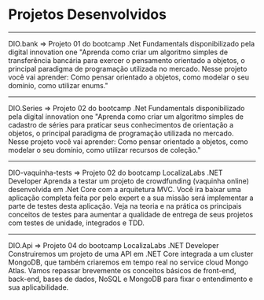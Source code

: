 # Projetos Desenvolvidos 

----------------------------------------------------------------------------------------------------
DIO.bank => Projeto 01 do bootcamp .Net Fundamentals disponibilizado pela digital innovation one
"Aprenda como criar um algoritmo simples de transferência bancária para exercer o 
pensamento orientado a objetos, o principal paradigma de programação utilizada no mercado. 
Nesse projeto você vai aprender: Como pensar orientado a objetos, como modelar o seu domínio, 
como utilizar enums."

----------------------------------------------------------------------------------------------------
DIO.Series => Projeto 02 do bootcamp .Net Fundamentals disponibilizado pela digital innovation one
"Aprenda como criar um algoritmo simples de cadastro de séries para praticar seus conhecimentos de 
orientação a objetos, o principal paradigma de programação utilizada no mercado. Nesse projeto você 
vai aprender: Como pensar orientado a objetos, como modelar o seu domínio, como utilizar recursos de 
coleção."

----------------------------------------------------------------------------------------------------
DIO-vaquinha-tests => Projeto 02 do bootcamp LocalizaLabs .NET Developer
Aprenda a testar um projeto de crowdfunding (vaquinha online) desenvolvida em .Net Core com a 
arquitetura MVC. Você ira baixar uma aplicação completa feita por pelo expert e a sua missão será 
implementar a parte de testes desta aplicação. Veja na teoria e na prática os principais conceitos 
de testes para aumentar a qualidade de entrega de seus projetos com testes de unidade, integrados 
e TDD.

----------------------------------------------------------------------------------------------------
DIO.Api => Projeto 04 do bootcamp LocalizaLabs .NET Developer
Construiremos um projeto de uma API em .NET Core integrada a um cluster MongoDB, que também 
criaremos em tempo real no service cloud Mongo Atlas. Vamos repassar brevemente os conceitos 
básicos de front-end, back-end, bases de dados, NoSQL e MongoDB para fixar o entendimento e sua 
aplicabilidade.
